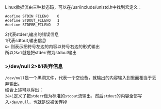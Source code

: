 
Linux数据流由三种状态码，可以在/usr/include/unistd.h中找到宏定义：
```
#define STDIN_FILENO    0   
#define STDOUT_FILENO   1   
#define STDERR_FILENO   2  
```
2代表stderr,输出的错误信息<br>
1代表sdtout,输出信息<br>
`&>` 则表示把符号左边的内容以符号右边的形式输出
<br>
所以`2&>1`就是把stderr做为stdout输出<br>

### >/dev/null 2>&1丢弃信息
`/dev/null`是一个黑洞文件，代表一个空设备，就输出的内容输入到里面相当于丢弃输出。<br>
结合上述可以得出：<br>
`2&>1`定义了把`stderr`做为标准的`stdout`流输出，然后`stdout`的内容全部写入`/dev/null`，也就是说被舍弃掉<br>

